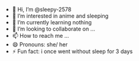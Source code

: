 - 👋 Hi, I’m @sleepy-2578
- 👀 I’m interested in anime and sleeping
- 🌱 I’m currently learning nothing
- 💞️ I’m looking to collaborate on ...
- 📫 How to reach me ...
- 😄 Pronouns: she/ her
- ⚡ Fun fact: i once went without sleep for 3 days 

<!---
sleepy-2578/sleepy-2578 is a ✨ special ✨ repository because its `README.md` (this file) appears on your GitHub profile.
You can click the Preview link to take a look at your changes.
--->
